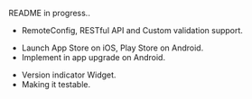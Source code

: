 README in progress..
+ RemoteConfig, RESTful API and Custom validation support.
- Launch App Store on iOS, Play Store on Android.
- Implement in app upgrade on Android.
+ Version indicator Widget.
+ Making it testable.